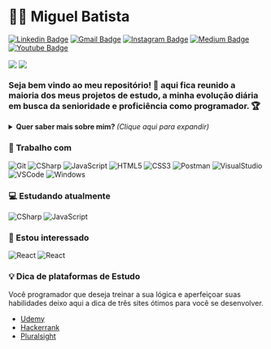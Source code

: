 <!-- ### Olá 👋 -->

# :man_technologist: Miguel Batista
[![Linkedin Badge](https://img.shields.io/badge/-MiguelBatista-blue?style=for-the-badge&logo=Linkedin&logoColor=white&link=https://www.linkedin.com/in/miguelbatistaribeiro/)](https://www.linkedin.com/in/miguelbatistaribeiro/)
[![Gmail Badge](https://img.shields.io/badge/-miguelbatista.web@gmail.com-c14438?style=for-the-badge&logo=Gmail&logoColor=white&link=mailto:miguelbatista.web@gmail.com)](https://www.gmail.com/)
[![Instagram Badge](https://img.shields.io/badge/-instagranuser-a43b9d?style=for-the-badge&logo=Instagram&logoColor=white&link=https://www.instagram.com/usernotcommited/)](https://www.instagram.com/usernotcommited/)
[![Medium Badge](https://img.shields.io/badge/-@migbari-black?style=for-the-badge&labelColor=black&logo=medium&logoColor=white&link=https://medium.com/@migbari)](https://medium.com/@migbari)
[![Youtube Badge](https://img.shields.io/badge/-YouTube-ff0000?style=for-the-badge&labelColor=ff0000&logo=youtube&logoColor=white&link=https://www.youtube.com/user/###)](#)

<div style="display="flex"; flex-direction="row">
<a href="https://github.com/Migbari"> <img align="center" src="https://github-readme-stats.vercel.app/api?username=migbari&show_icons=true&count_private=true&theme=dark" /></a <a href="https://github.com/migbari/">
  <img align="center" src="https://github-readme-stats.vercel.app/api/top-langs/?username=migbari&layout=compact&theme=dark" />
</a>


### Seja bem vindo ao meu repositório! 👋 aqui fica reunido a maioria dos meus projetos de estudo, a minha evolução diária em busca da senioridade e proficiência como programador. 🏆

<details>
<summary> <b> Quer saber mais sobre mim? </b> <i>(Clique aqui para expandir)</i> </summary>

### 📖 Sobre mim
Em 2018 iniciei a jornada profissional como tecnólogo de Sistemas para Internet. No 2º semestre de 2019 mais um upgrade na jornada do conhecimento. Ingressei no curso FullStack da escola SENAI São Paulo e desde então tenho efetuado diversos cursos pela internet.

Estou sempre em movimento, mesmo que não seja 100% voltados a minha profissão atual como desenvolvedor Backend. Tudo para satisfazer minha curiosidade e vontade de aprender. 

Participei de um curso introdutório de UX (User Experience) e logo em seguida de um BootCamp com 36 horas de puro aprendizado. Hoje sinto que tenho uma visão mais ampla para entrega de soluções. 

Sou uma pessoa feliz, com uma ótima família, grato a Deus por tudo e sem medo de seguir em frente!  

</details>

### 💼 Trabalho com
![Git](https://img.shields.io/badge/-Git-F05032?style=for-the-badge&logo=git&logoColor=white)
![CSharp](https://img.shields.io/badge/-CSharp-a43b9d?style=for-the-badge&logo=c-sharp&logoColor=white)
![JavaScript](https://img.shields.io/badge/-JavaScript-F7B93E?style=for-the-badge&logo=javascript&logoColor=fff)
![HTML5](https://img.shields.io/badge/-HTML5-E34F26?style=for-the-badge&logo=html5&logoColor=white)
![CSS3](https://img.shields.io/badge/-CSS3-549FDE?style=for-the-badge&logo=css3&logoColor=white)
![Postman](https://img.shields.io/badge/-Postman-FD602F?style=for-the-badge&logo=postman&logoColor=white)
![VisualStudio](https://img.shields.io/badge/-VisualStudio-a43b9d?style=for-the-badge&logo=visual-studio&logoColor=white)
![VSCode](https://img.shields.io/badge/-VSCode-0085D1?style=for-the-badge&logo=visual-studio-code&logoColor=white)
![Windows](https://img.shields.io/badge/-Windows-00ADEF?style=for-the-badge&logo=windows&logoColor=white)


### 💻 Estudando atualmente
![CSharp](https://img.shields.io/badge/-CSharp-a43b9d?style=for-the-badge&logo=c-sharp&logoColor=white)
![JavaScript](https://img.shields.io/badge/-JavaScript-F7B93E?style=for-the-badge&logo=javascript&logoColor=fff)

### 👀 Estou interessado
![React](https://img.shields.io/badge/-React.js-1f1d1d?style=for-the-badge&logo=react&logoColor=61DBFB) 
![React](https://img.shields.io/badge/-React%20Native-1f1d1d?style=for-the-badge&logo=react&logoColor=61DBFB) 


### 💡 Dica de plataformas de Estudo
Você programador que deseja treinar a sua lógica e aperfeiçoar suas habilidades deixo aqui a dica de três sites ótimos para você se desenvolver.

- [Udemy](https://www.udemy.com/join/login-popup/?next=/course/programacao-orientada-a-objetos-csharp/learn/lecture/20039046#overview)
- [Hackerrank](https://www.hackerrank.com/)
- [Pluralsight](https://www.pluralsight.com/)
<!--
**Migbari/Migbari** is a ✨ _special_ ✨ repository because its `README.md` (this file) appears on your GitHub profile.

Here are some ideas to get you started:

- 🔭 I’m currently working on ...
- 🌱 I’m currently learning ...
- 👯 I’m looking to collaborate on ...
- 🤔 I’m looking for help with ...
- 💬 Ask me about ...
- 📫 How to reach me: ...
- 😄 Pronouns: ...
- ⚡ Fun fact: ...
-->
